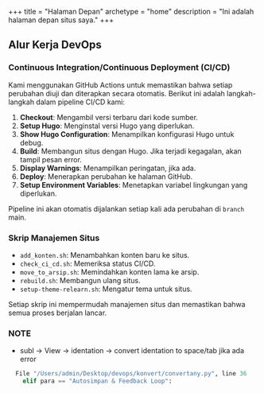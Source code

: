 +++
title = "Halaman Depan"
archetype = "home"
description = "Ini adalah halaman depan situs saya."
+++

## Alur Kerja DevOps

### Continuous Integration/Continuous Deployment (CI/CD)

Kami menggunakan GitHub Actions untuk memastikan bahwa setiap perubahan diuji dan diterapkan secara otomatis. Berikut ini adalah langkah-langkah dalam pipeline CI/CD kami:

1. **Checkout**: Mengambil versi terbaru dari kode sumber.
2. **Setup Hugo**: Menginstal versi Hugo yang diperlukan.
3. **Show Hugo Configuration**: Menampilkan konfigurasi Hugo untuk debug.
4. **Build**: Membangun situs dengan Hugo. Jika terjadi kegagalan, akan tampil pesan error.
5. **Display Warnings**: Menampilkan peringatan, jika ada.
6. **Deploy**: Menerapkan perubahan ke halaman GitHub.
7. **Setup Environment Variables**: Menetapkan variabel lingkungan yang diperlukan.

Pipeline ini akan otomatis dijalankan setiap kali ada perubahan di `branch` main.

### Skrip Manajemen Situs

- `add_konten.sh`: Menambahkan konten baru ke situs.
- `check_ci_cd.sh`: Memeriksa status CI/CD.
- `move_to_arsip.sh`: Memindahkan konten lama ke arsip.
- `rebuild.sh`: Membangun ulang situs.
- `setup-theme-relearn.sh`: Mengatur tema untuk situs.

Setiap skrip ini mempermudah manajemen situs dan memastikan bahwa semua proses berjalan lancar.

### NOTE
- subl -> View -> identation -> convert identation to space/tab 
jika ada error
```python
  File "/Users/admin/Desktop/devops/konvert/convertany.py", line 36
    elif para == "Autosimpan & Feedback Loop":
```                                              
